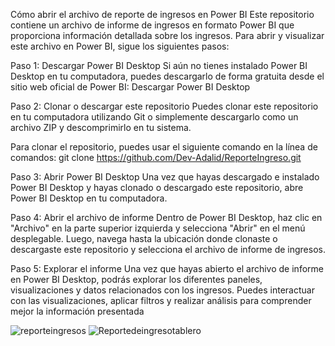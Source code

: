 Cómo abrir el archivo de reporte de ingresos en Power BI
Este repositorio contiene un archivo de informe de ingresos en formato Power BI que proporciona información detallada sobre los ingresos. Para abrir y visualizar este archivo en Power BI, sigue los siguientes pasos:

Paso 1: Descargar Power BI Desktop
Si aún no tienes instalado Power BI Desktop en tu computadora, puedes descargarlo de forma gratuita desde el sitio web oficial de Power BI: Descargar Power BI Desktop

Paso 2: Clonar o descargar este repositorio
Puedes clonar este repositorio en tu computadora utilizando Git o simplemente descargarlo como un archivo ZIP y descomprimirlo en tu sistema.

Para clonar el repositorio, puedes usar el siguiente comando en la línea de comandos:
git clone https://github.com/Dev-Adalid/ReporteIngreso.git

Paso 3: Abrir Power BI Desktop
Una vez que hayas descargado e instalado Power BI Desktop y hayas clonado o descargado este repositorio, abre Power BI Desktop en tu computadora.

Paso 4: Abrir el archivo de informe
Dentro de Power BI Desktop, haz clic en "Archivo" en la parte superior izquierda y selecciona "Abrir" en el menú desplegable. Luego, navega hasta la ubicación donde clonaste o descargaste este repositorio y selecciona el archivo de informe de ingresos.


Paso 5: Explorar el informe
Una vez que hayas abierto el archivo de informe en Power BI Desktop, podrás explorar los diferentes paneles, visualizaciones y datos relacionados con los ingresos. Puedes interactuar con las visualizaciones, aplicar filtros y realizar análisis para comprender mejor la información presentada



![reporteingresos](https://github.com/Dev-Adalid/ReporteIngreso/assets/63122865/7ec799d0-e3ea-40a9-b11a-673f026ab8e3)
![Reportedeingresotablero](https://github.com/Dev-Adalid/ReporteIngreso/assets/63122865/6292f646-4266-4b10-b812-e11323161b04)
